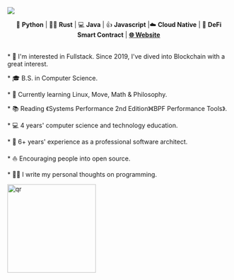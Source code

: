 ![](https://github.com/code-rain002/code-rain002/blob/master/icons/header_1.png)

<div align="center">
🐍 <b>Python</b> | 👩‍💻 <b>Rust</b> | 💻 <b>Java</b> | 👍 <b>Javascript</b> |☁️ <b>Cloud Native</b> | 📝 <b>DeFi Smart Contract</b> | <b><a href="https://suzuki-david.netlify.app">🌐 Website</a></b>
</div>
<br>
<div>
  <div>
    <p>* 🧐   I'm interested in Fullstack. Since 2019, I've dived into Blockchain with a great interest.</p>
    <p>* 🎓   B.S. in Computer Science.</p>
    <p>* 🌱   Currently learning Linux, Move, Math & Philosophy.</p>
    <p>* 📚   Reading 《Systems Performance 2nd Edition》《BPF Performance Tools》.</p>
    <p>* 💻   4 years' computer science and technology education.</p>
    <p>* 🏢   6+ years' experience as a professional software architect.</p>
    <p>* ⛵   Encouraging people into open source.</p>
    <p>* ✍🏻   I write my personal thoughts on programming.</p>
  </div>
  <div style="position: fixed">
    <img src="https://github.com/suzukidavid/suzukidavid/blob/master/icons/qr.png" alt="qr" height="200"/>
  </div>
</div>

